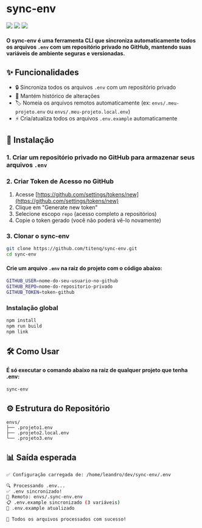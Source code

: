 # sync-env
![](https://img.shields.io/github/stars/titenq/sync-env.svg) ![](https://img.shields.io/github/forks/titenq/sync-env.svg) ![](https://img.shields.io/github/issues/titenq/sync-env.svg)

#### O **sync-env** é uma ferramenta CLI que sincroniza automaticamente todos os arquivos `.env` com um repositório privado no GitHub, mantendo suas variáveis de ambiente seguras e versionadas.

## ✨ Funcionalidades

- 🔒 Sincroniza todos os arquivos `.env` com um repositório privado
- 🔄 Mantém histórico de alterações
- 🏷️ Nomeia os arquivos remotos automaticamente (ex: `envs/.meu-projeto.env` ou `envs/.meu-projeto.local.env`)
- ⚡ Cria/atualiza todos os arquivos `.env.example` automaticamente

## 🚀 Instalação

### 1. Criar um repositório privado no GitHub para armazenar seus arquivos `.env`

### 2. Criar Token de Acesso no GitHub
1. Acesse [https://github.com/settings/tokens/new](https://github.com/settings/tokens/new)
2. Clique em "Generate new token"
3. Selecione escopo `repo` (acesso completo a repositórios)
4. Copie o token gerado (você não poderá vê-lo novamente)

### 3. Clonar o sync-env
```bash
git clone https://github.com/titenq/sync-env.git
cd sync-env
```

#### Crie um arquivo `.env` na raiz do projeto com o código abaixo:
```bash
GITHUB_USER=nome-do-seu-usuario-no-github
GITHUB_REPO=nome-do-repositorio-privado
GITHUB_TOKEN=token-github
```

### Instalação global
```bash
npm install
npm run build
npm link
```

## 🛠 Como Usar
#### É só executar o comando abaixo na raiz de qualquer projeto que tenha .env:
```bash
sync-env
```

## ⚙️ Estrutura do Repositório
```
envs/
├── .projeto1.env
├── .projeto2.local.env
└── .projeto3.env
```

## 📊 Saída esperada
```bash
✅ Configuração carregada de: /home/leandro/dev/sync-env/.env

🔍 Processando .env...
✅ .env sincronizado!
📁 Remoto: envs/.sync-env.env
📋 .env.example sincronizado (3 variáveis)
📄 .env.example atualizado

🎉 Todos os arquivos processados com sucesso!
```
